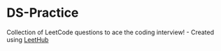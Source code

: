 # DS-Practice
Collection of LeetCode questions to ace the coding interview! - Created using [LeetHub](https://github.com/QasimWani/LeetHub)
